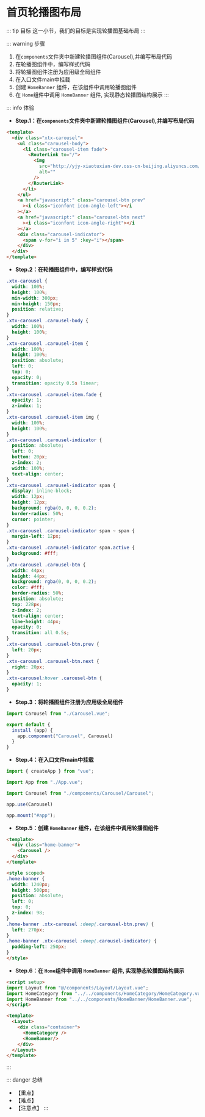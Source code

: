 # 首页轮播图布局

::: tip 目标
这一小节，我们的目标是实现轮播图基础布局
:::

::: warning 步骤

1. 在`components`文件夹中新建轮播图组件(Carousel),并编写布局代码
2. 在轮播图组件中，编写样式代码
3. 将轮播图组件注册为应用级全局组件
4. 在入口文件main中挂载
5. 创建 `HomeBanner` 组件，在该组件中调用轮播图组件
6. 在 `Home`组件中调用 `HomeBanner` 组件, 实现静态轮播图结构展示
:::

::: info 体验

* **Step.1：在`components`文件夹中新建轮播图组件(Carousel),并编写布局代码**

```html
<template>
  <div class="xtx-carousel">
    <ul class="carousel-body">
      <li class="carousel-item fade">
        <RouterLink to="/">
          <img
            src="http://yjy-xiaotuxian-dev.oss-cn-beijing.aliyuncs.com/picture/2021-04-15/1ba86bcc-ae71-42a3-bc3e-37b662f7f07e.jpg"
            alt=""
          />
        </RouterLink>
      </li>
    </ul>
    <a href="javascript:" class="carousel-btn prev"
      ><i class="iconfont icon-angle-left"></i
    ></a>
    <a href="javascript:" class="carousel-btn next"
      ><i class="iconfont icon-angle-right"></i
    ></a>
    <div class="carousel-indicator">
      <span v-for="i in 5" :key="i"></span>
    </div>
  </div>
</template>
```

* **Step.2：在轮播图组件中，编写样式代码**

```css
.xtx-carousel {
  width: 100%;
  height: 100%;
  min-width: 300px;
  min-height: 150px;
  position: relative;
}
.xtx-carousel .carousel-body {
  width: 100%;
  height: 100%;
}
.xtx-carousel .carousel-item {
  width: 100%;
  height: 100%;
  position: absolute;
  left: 0;
  top: 0;
  opacity: 0;
  transition: opacity 0.5s linear;
}
.xtx-carousel .carousel-item.fade {
  opacity: 1;
  z-index: 1;
}
.xtx-carousel .carousel-item img {
  width: 100%;
  height: 100%;
}
.xtx-carousel .carousel-indicator {
  position: absolute;
  left: 0;
  bottom: 20px;
  z-index: 2;
  width: 100%;
  text-align: center;
}
.xtx-carousel .carousel-indicator span {
  display: inline-block;
  width: 12px;
  height: 12px;
  background: rgba(0, 0, 0, 0.2);
  border-radius: 50%;
  cursor: pointer;
}
.xtx-carousel .carousel-indicator span ~ span {
  margin-left: 12px;
}
.xtx-carousel .carousel-indicator span.active {
  background: #fff;
}
.xtx-carousel .carousel-btn {
  width: 44px;
  height: 44px;
  background: rgba(0, 0, 0, 0.2);
  color: #fff;
  border-radius: 50%;
  position: absolute;
  top: 228px;
  z-index: 2;
  text-align: center;
  line-height: 44px;
  opacity: 0;
  transition: all 0.5s;
}
.xtx-carousel .carousel-btn.prev {
  left: 20px;
}
.xtx-carousel .carousel-btn.next {
  right: 20px;
}
.xtx-carousel:hover .carousel-btn {
  opacity: 1;
}
```

* **Step.3：将轮播图组件注册为应用级全局组件**

```js
import Carousel from "./Carousel.vue";

export default {
  install (app) {
    app.component("Carousel", Carousel)
  }
}
```

* **Step.4：在入口文件main中挂载**

```js
import { createApp } from "vue";

import App from "./App.vue";

import Carousel from "./components/Carousel/Carousel";

app.use(Carousel)

app.mount("#app");
```

* **Step.5：创建 `HomeBanner` 组件，在该组件中调用轮播图组件**

```html
<template>
  <div class="home-banner">
    <Carousel />
  </div>
</template>
```

```html
<style scoped>
.home-banner {
  width: 1240px;
  height: 500px;
  position: absolute;
  left: 0;
  top: 0;
  z-index: 98;
}
.home-banner .xtx-carousel :deep(.carousel-btn.prev) {
  left: 270px;
}
.home-banner .xtx-carousel :deep(.carousel-indicator) {
  padding-left: 250px;
}
</style>
```

* **Step.6：在 `Home`组件中调用 `HomeBanner` 组件, 实现静态轮播图结构展示**

```html
<script setup>
import Layout from "@/components/Layout/Layout.vue";
import HomeCategory from "../../components/HomeCategory/HomeCategory.vue";
import HomeBanner from "../../components/HomeBanner/HomeBanner.vue";
</script>

<template>
  <Layout>
    <div class="container">
      <HomeCategory />
      <HomeBanner/>
    </div>
  </Layout>
</template>

```

:::

::: danger 总结

* 【重点】
* 【难点】
* 【注意点】
:::
